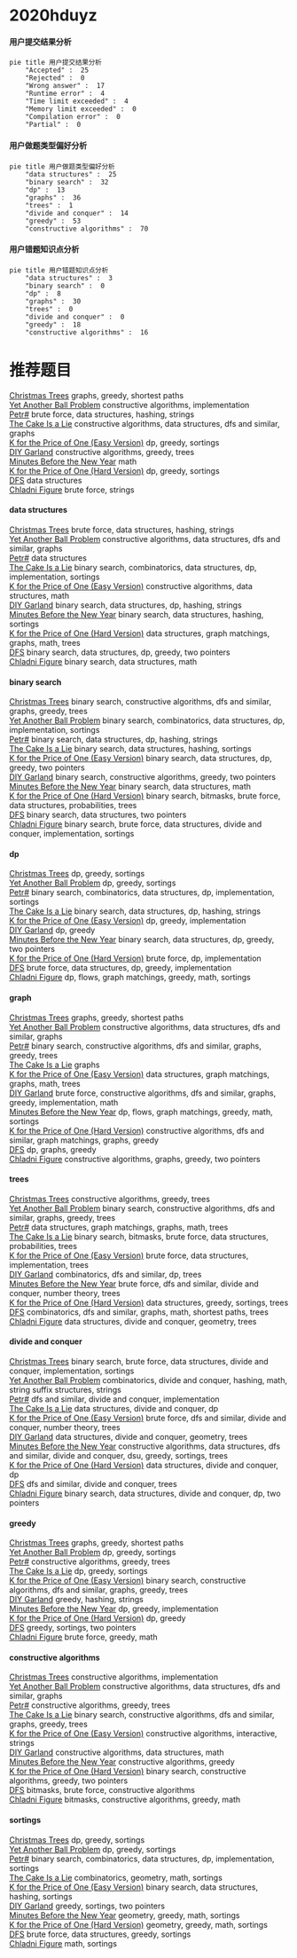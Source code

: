# 2020hduyz
<!-- tabs:start -->
#### **用户提交结果分析**

```mermaid
pie title 用户提交结果分析
    "Accepted" :  25
    "Rejected" :  0
    "Wrong answer" :  17
    "Runtime error" :  4
    "Time limit exceeded" :  4
    "Memory limit exceeded" :  0
    "Compilation error" :  0
    "Partial" :  0
```
#### **用户做题类型偏好分析**

```mermaid
pie title 用户做题类型偏好分析
    "data structures" :  25
    "binary search" :  32
    "dp" :  13
    "graphs" :  36
    "trees" :  1
    "divide and conquer" :  14
    "greedy" :  53
    "constructive algorithms" :  70
```
#### **用户错题知识点分析**

```mermaid
pie title 用户错题知识点分析
    "data structures" :  3
    "binary search" :  0
    "dp" :  8
    "graphs" :  30
    "trees" :  0
    "divide and conquer" :  0
    "greedy" :  18
    "constructive algorithms" :  16
```
<!-- tabs:end -->
# 推荐题目
[Christmas Trees](http://codeforces.com/problemset/problem/1283/D)		graphs,
                        greedy,
                        shortest paths		  
[Yet Another Ball Problem](http://codeforces.com/problemset/problem/1118/E)		constructive algorithms,
                        implementation		  
[Petr#](http://codeforces.com/problemset/problem/113/B)		brute force,
                        data structures,
                        hashing,
                        strings		  
[The Cake Is a Lie](http://codeforces.com/problemset/problem/1282/E)		constructive algorithms,
                        data structures,
                        dfs and similar,
                        graphs		  
[K for the Price of One (Easy Version)](http://codeforces.com/problemset/problem/1282/B1)		dp,
                        greedy,
                        sortings		  
[DIY Garland](http://codeforces.com/problemset/problem/1283/F)		constructive algorithms,
                        greedy,
                        trees		  
[Minutes Before the New Year](http://codeforces.com/problemset/problem/1283/A)		math		  
[K for the Price of One (Hard Version)](http://codeforces.com/problemset/problem/1282/B2)		dp,
                        greedy,
                        sortings		  
[DFS](http://codeforces.com/problemset/problem/1044/F)		data structures		  
[Chladni Figure](http://codeforces.com/problemset/problem/1147/B)		brute force,
                        strings		  
<!-- tabs:start -->
#### **data structures**
[Christmas Trees](http://codeforces.com/problemset/problem/113/B)		brute force,
                        data structures,
                        hashing,
                        strings		  
[Yet Another Ball Problem](http://codeforces.com/problemset/problem/1282/E)		constructive algorithms,
                        data structures,
                        dfs and similar,
                        graphs		  
[Petr#](http://codeforces.com/problemset/problem/1044/F)		data structures		  
[The Cake Is a Lie](http://codeforces.com/problemset/problem/1284/B)		binary search,
                        combinatorics,
                        data structures,
                        dp,
                        implementation,
                        sortings		  
[K for the Price of One (Easy Version)](http://codeforces.com/problemset/problem/1283/C)		constructive algorithms,
                        data structures,
                        math		  
[DIY Garland](http://codeforces.com/problemset/problem/1051/E)		binary search,
                        data structures,
                        dp,
                        hashing,
                        strings		  
[Minutes Before the New Year](http://codeforces.com/problemset/problem/1284/D)		binary search,
                        data structures,
                        hashing,
                        sortings		  
[K for the Price of One (Hard Version)](http://codeforces.com/problemset/problem/1284/F)		data structures,
                        graph matchings,
                        graphs,
                        math,
                        trees		  
[DFS](http://codeforces.com/problemset/problem/1492/C)		binary search,
                        data structures,
                        dp,
                        greedy,
                        two pointers		  
[Chladni Figure](http://codeforces.com/problemset/problem/1490/G)		binary search,
                        data structures,
                        math		  
#### **binary search**
[Christmas Trees](http://codeforces.com/problemset/problem/1141/G)		binary search,
                        constructive algorithms,
                        dfs and similar,
                        graphs,
                        greedy,
                        trees		  
[Yet Another Ball Problem](http://codeforces.com/problemset/problem/1284/B)		binary search,
                        combinatorics,
                        data structures,
                        dp,
                        implementation,
                        sortings		  
[Petr#](http://codeforces.com/problemset/problem/1051/E)		binary search,
                        data structures,
                        dp,
                        hashing,
                        strings		  
[The Cake Is a Lie](http://codeforces.com/problemset/problem/1284/D)		binary search,
                        data structures,
                        hashing,
                        sortings		  
[K for the Price of One (Easy Version)](http://codeforces.com/problemset/problem/1492/C)		binary search,
                        data structures,
                        dp,
                        greedy,
                        two pointers		  
[DIY Garland](http://codeforces.com/problemset/problem/1463/D)		binary search,
                        constructive algorithms,
                        greedy,
                        two pointers		  
[Minutes Before the New Year](http://codeforces.com/problemset/problem/1490/G)		binary search,
                        data structures,
                        math		  
[K for the Price of One (Hard Version)](http://codeforces.com/problemset/problem/1479/D)		binary search,
                        bitmasks,
                        brute force,
                        data structures,
                        probabilities,
                        trees		  
[DFS](http://codeforces.com/problemset/problem/1436/E)		binary search,
                        data structures,
                        two pointers		  
[Chladni Figure](http://codeforces.com/problemset/problem/1461/D)		binary search,
                        brute force,
                        data structures,
                        divide and conquer,
                        implementation,
                        sortings		  
#### **dp**
[Christmas Trees](http://codeforces.com/problemset/problem/1282/B1)		dp,
                        greedy,
                        sortings		  
[Yet Another Ball Problem](http://codeforces.com/problemset/problem/1282/B2)		dp,
                        greedy,
                        sortings		  
[Petr#](http://codeforces.com/problemset/problem/1284/B)		binary search,
                        combinatorics,
                        data structures,
                        dp,
                        implementation,
                        sortings		  
[The Cake Is a Lie](http://codeforces.com/problemset/problem/1051/E)		binary search,
                        data structures,
                        dp,
                        hashing,
                        strings		  
[K for the Price of One (Easy Version)](http://codeforces.com/problemset/problem/1285/B)		dp,
                        greedy,
                        implementation		  
[DIY Garland](http://codeforces.com/problemset/problem/1283/E)		dp,
                        greedy		  
[Minutes Before the New Year](http://codeforces.com/problemset/problem/1492/C)		binary search,
                        data structures,
                        dp,
                        greedy,
                        two pointers		  
[K for the Price of One (Hard Version)](https://codeforces.com/contest/1457/problem/C)		brute force,
                        dp,
                        implementation		  
[DFS](http://codeforces.com/problemset/problem/1491/C)		brute force,
                        data structures,
                        dp,
                        greedy,
                        implementation		  
[Chladni Figure](http://codeforces.com/problemset/problem/1437/C)		dp,
                        flows,
                        graph matchings,
                        greedy,
                        math,
                        sortings		  
#### **graph**
[Christmas Trees](http://codeforces.com/problemset/problem/1283/D)		graphs,
                        greedy,
                        shortest paths		  
[Yet Another Ball Problem](http://codeforces.com/problemset/problem/1282/E)		constructive algorithms,
                        data structures,
                        dfs and similar,
                        graphs		  
[Petr#](http://codeforces.com/problemset/problem/1141/G)		binary search,
                        constructive algorithms,
                        dfs and similar,
                        graphs,
                        greedy,
                        trees		  
[The Cake Is a Lie](http://codeforces.com/problemset/problem/1284/G)		graphs		  
[K for the Price of One (Easy Version)](http://codeforces.com/problemset/problem/1284/F)		data structures,
                        graph matchings,
                        graphs,
                        math,
                        trees		  
[DIY Garland](http://codeforces.com/problemset/problem/1487/C)		brute force,
                        constructive algorithms,
                        dfs and similar,
                        graphs,
                        greedy,
                        implementation,
                        math		  
[Minutes Before the New Year](http://codeforces.com/problemset/problem/1437/C)		dp,
                        flows,
                        graph matchings,
                        greedy,
                        math,
                        sortings		  
[K for the Price of One (Hard Version)](http://codeforces.com/problemset/problem/1470/D)		constructive algorithms,
                        dfs and similar,
                        graph matchings,
                        graphs,
                        greedy		  
[DFS](http://codeforces.com/problemset/problem/1476/C)		dp,
                        graphs,
                        greedy		  
[Chladni Figure](http://codeforces.com/problemset/problem/1304/D)		constructive algorithms,
                        graphs,
                        greedy,
                        two pointers		  
#### **trees**
[Christmas Trees](http://codeforces.com/problemset/problem/1283/F)		constructive algorithms,
                        greedy,
                        trees		  
[Yet Another Ball Problem](http://codeforces.com/problemset/problem/1141/G)		binary search,
                        constructive algorithms,
                        dfs and similar,
                        graphs,
                        greedy,
                        trees		  
[Petr#](http://codeforces.com/problemset/problem/1284/F)		data structures,
                        graph matchings,
                        graphs,
                        math,
                        trees		  
[The Cake Is a Lie](http://codeforces.com/problemset/problem/1479/D)		binary search,
                        bitmasks,
                        brute force,
                        data structures,
                        probabilities,
                        trees		  
[K for the Price of One (Easy Version)](http://codeforces.com/problemset/problem/1511/C)		brute force,
                        data structures,
                        implementation,
                        trees		  
[DIY Garland](http://codeforces.com/problemset/problem/1499/F)		combinatorics,
                        dfs and similar,
                        dp,
                        trees		  
[Minutes Before the New Year](http://codeforces.com/problemset/problem/1491/E)		brute force,
                        dfs and similar,
                        divide and conquer,
                        number theory,
                        trees		  
[K for the Price of One (Hard Version)](http://codeforces.com/problemset/problem/1466/D)		data structures,
                        greedy,
                        sortings,
                        trees		  
[DFS](http://codeforces.com/problemset/problem/1495/D)		combinatorics,
                        dfs and similar,
                        graphs,
                        math,
                        shortest paths,
                        trees		  
[Chladni Figure](http://codeforces.com/problemset/problem/1303/G)		data structures,
                        divide and conquer,
                        geometry,
                        trees		  
#### **divide and conquer**
[Christmas Trees](http://codeforces.com/problemset/problem/1461/D)		binary search,
                        brute force,
                        data structures,
                        divide and conquer,
                        implementation,
                        sortings		  
[Yet Another Ball Problem](http://codeforces.com/problemset/problem/1466/G)		combinatorics,
                        divide and conquer,
                        hashing,
                        math,
                        string suffix structures,
                        strings		  
[Petr#](http://codeforces.com/problemset/problem/1490/D)		dfs and similar,
                        divide and conquer,
                        implementation		  
[The Cake Is a Lie](https://codeforces.com/contest/1483/problem/C)		data structures,
                        divide and conquer,
                        dp		  
[K for the Price of One (Easy Version)](http://codeforces.com/problemset/problem/1491/E)		brute force,
                        dfs and similar,
                        divide and conquer,
                        number theory,
                        trees		  
[DIY Garland](http://codeforces.com/problemset/problem/1303/G)		data structures,
                        divide and conquer,
                        geometry,
                        trees		  
[Minutes Before the New Year](http://codeforces.com/problemset/problem/1494/D)		constructive algorithms,
                        data structures,
                        dfs and similar,
                        divide and conquer,
                        dsu,
                        greedy,
                        sortings,
                        trees		  
[K for the Price of One (Hard Version)](http://codeforces.com/problemset/problem/1482/E)		data structures,
                        divide and conquer,
                        dp		  
[DFS](http://codeforces.com/problemset/problem/566/C)		dfs and similar,
                        divide and conquer,
                        trees		  
[Chladni Figure](http://codeforces.com/problemset/problem/1428/F)		binary search,
                        data structures,
                        divide and conquer,
                        dp,
                        two pointers		  
#### **greedy**
[Christmas Trees](http://codeforces.com/problemset/problem/1283/D)		graphs,
                        greedy,
                        shortest paths		  
[Yet Another Ball Problem](http://codeforces.com/problemset/problem/1282/B1)		dp,
                        greedy,
                        sortings		  
[Petr#](http://codeforces.com/problemset/problem/1283/F)		constructive algorithms,
                        greedy,
                        trees		  
[The Cake Is a Lie](http://codeforces.com/problemset/problem/1282/B2)		dp,
                        greedy,
                        sortings		  
[K for the Price of One (Easy Version)](http://codeforces.com/problemset/problem/1141/G)		binary search,
                        constructive algorithms,
                        dfs and similar,
                        graphs,
                        greedy,
                        trees		  
[DIY Garland](http://codeforces.com/problemset/problem/1137/B)		greedy,
                        hashing,
                        strings		  
[Minutes Before the New Year](http://codeforces.com/problemset/problem/1285/B)		dp,
                        greedy,
                        implementation		  
[K for the Price of One (Hard Version)](http://codeforces.com/problemset/problem/1283/E)		dp,
                        greedy		  
[DFS](http://codeforces.com/problemset/problem/1282/C)		greedy,
                        sortings,
                        two pointers		  
[Chladni Figure](http://codeforces.com/problemset/problem/1221/A)		brute force,
                        greedy,
                        math		  
#### **constructive algorithms**
[Christmas Trees](http://codeforces.com/problemset/problem/1118/E)		constructive algorithms,
                        implementation		  
[Yet Another Ball Problem](http://codeforces.com/problemset/problem/1282/E)		constructive algorithms,
                        data structures,
                        dfs and similar,
                        graphs		  
[Petr#](http://codeforces.com/problemset/problem/1283/F)		constructive algorithms,
                        greedy,
                        trees		  
[The Cake Is a Lie](http://codeforces.com/problemset/problem/1141/G)		binary search,
                        constructive algorithms,
                        dfs and similar,
                        graphs,
                        greedy,
                        trees		  
[K for the Price of One (Easy Version)](http://codeforces.com/problemset/problem/1282/D)		constructive algorithms,
                        interactive,
                        strings		  
[DIY Garland](http://codeforces.com/problemset/problem/1283/C)		constructive algorithms,
                        data structures,
                        math		  
[Minutes Before the New Year](http://codeforces.com/problemset/problem/1493/A)		constructive algorithms,
                        greedy		  
[K for the Price of One (Hard Version)](http://codeforces.com/problemset/problem/1463/D)		binary search,
                        constructive algorithms,
                        greedy,
                        two pointers		  
[DFS](https://codeforces.com/contest/1456/problem/B)		bitmasks,
                        brute force,
                        constructive algorithms		  
[Chladni Figure](http://codeforces.com/problemset/problem/1492/D)		bitmasks,
                        constructive algorithms,
                        greedy,
                        math		  
#### **sortings**
[Christmas Trees](http://codeforces.com/problemset/problem/1282/B1)		dp,
                        greedy,
                        sortings		  
[Yet Another Ball Problem](http://codeforces.com/problemset/problem/1282/B2)		dp,
                        greedy,
                        sortings		  
[Petr#](http://codeforces.com/problemset/problem/1284/B)		binary search,
                        combinatorics,
                        data structures,
                        dp,
                        implementation,
                        sortings		  
[The Cake Is a Lie](http://codeforces.com/problemset/problem/1284/E)		combinatorics,
                        geometry,
                        math,
                        sortings		  
[K for the Price of One (Easy Version)](http://codeforces.com/problemset/problem/1284/D)		binary search,
                        data structures,
                        hashing,
                        sortings		  
[DIY Garland](http://codeforces.com/problemset/problem/1282/C)		greedy,
                        sortings,
                        two pointers		  
[Minutes Before the New Year](https://codeforces.com/contest/1496/problem/C)		geometry,
                        greedy,
                        math,
                        sortings		  
[K for the Price of One (Hard Version)](http://codeforces.com/problemset/problem/1495/A)		geometry,
                        greedy,
                        math,
                        sortings		  
[DFS](http://codeforces.com/problemset/problem/1497/A)		brute force,
                        data structures,
                        greedy,
                        sortings		  
[Chladni Figure](http://codeforces.com/problemset/problem/1427/A)		math,
                        sortings		  
<!-- tabs:end -->
